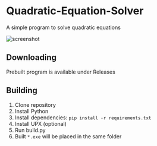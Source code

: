 # Quadratic-Equation-Solver
A simple program to solve quadratic equations

![screenshot](https://github.com/amamic1803/Quadratic-Equation-Solver/assets/40371578/2402ffb3-afee-47eb-a787-0949d0f2a13a)

## Downloading
Prebuilt program is available under Releases

## Building
1. Clone repository
2. Install Python
3. Install dependencies: `pip install -r requirements.txt`
4. Install UPX (optional)
5. Run build.py
6. Built `*.exe` will be placed in the same folder
